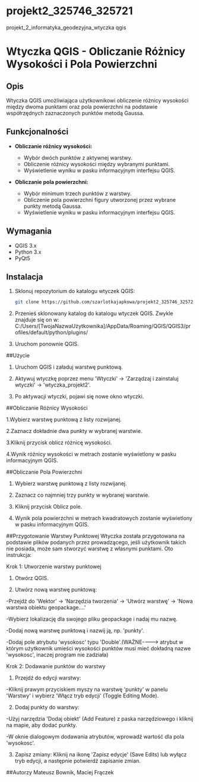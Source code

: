 # projekt2_325746_325721
projekt_2_informatyka_geodezyjna_wtyczka qgis

# Wtyczka QGIS - Obliczanie Różnicy Wysokości i Pola Powierzchni

## Opis
Wtyczka QGIS umożliwiająca użytkownikowi obliczenie różnicy wysokości między dwoma punktami oraz pola powierzchni na podstawie współrzędnych zaznaczonych punktów metodą Gaussa.

## Funkcjonalności
- **Obliczanie różnicy wysokości:**
  - Wybór dwóch punktów z aktywnej warstwy.
  - Obliczenie różnicy wysokości między wybranymi punktami.
  - Wyświetlenie wyniku w pasku informacyjnym interfejsu QGIS.

- **Obliczanie pola powierzchni:**
  - Wybór minimum trzech punktów z warstwy.
  - Obliczenie pola powierzchni figury utworzonej przez wybrane punkty metodą Gaussa.
  - Wyświetlenie wyniku w pasku informacyjnym interfejsu QGIS.

## Wymagania
- QGIS 3.x
- Python 3.x
- PyQt5

## Instalacja
1. Sklonuj repozytorium do katalogu wtyczek QGIS:
   ```bash
   git clone https://github.com/szarlotkajapkowa/projekt2_325746_325721.git
   
2. Przenieś sklonowany katalog do katalogu wtyczek QGIS. Zwykle znajduje się on w:
   C:/Users/[TwojaNazwaUżytkownika]/AppData/Roaming/QGIS/QGIS3/profiles/default/python/plugins/

3. Uruchom ponownie QGIS.

##Użycie
1. Uruchom QGIS i załaduj warstwę punktową.

2. Aktywuj wtyczkę poprzez menu 'Wtyczki' -> 'Zarządzaj i zainstaluj wtyczki' -> 'wtyczka_projekt2'.

3. Po aktywacji wtyczki, pojawi się nowe okno wtyczki.

##Obliczanie Różnicy Wysokości

1.Wybierz warstwę punktową z listy rozwijanej.

2.Zaznacz dokładnie dwa punkty w wybranej warstwie.

3.Kliknij przycisk oblicz różnicę wysokości.

4.Wynik różnicy wysokości w metrach zostanie wyświetlony w pasku informacyjnym QGIS.

##Obliczanie Pola Powierzchni

1. Wybierz warstwę punktową z listy rozwijanej.

2. Zaznacz co najmniej trzy punkty w wybranej warstwie.

3. Kliknij przycisk Oblicz pole.

4. Wynik pola powierzchni w metrach kwadratowych zostanie wyświetlony w pasku informacyjnym QGIS.

##Przygotowanie Warstwy Punktowej
Wtyczka została przygotowana na podstawie plików podanych przez prowadzącego, jeśli użytkownik takich nie posiada, może sam stworzyć warstwę z własnymi punktami. 
Oto instrukcja:

Krok 1: Utworzenie warstwy punktowej

1. Otwórz QGIS.

2. Utwórz nową warstwę punktową:

-Przejdź do 'Wektor' -> 'Narzędzia tworzenia' -> 'Utwórz warstwę' -> 'Nowa warstwa obiektu geopackage....'

-Wybierz lokalizację dla swojego pliku geopackage i nadaj mu nazwę.

-Dodaj nową warstwę punktową i nazwij ją, np. 'punkty'.

-Dodaj pole atrybutu 'wysokosc' typu 'Double'.(WAŻNE----> atrybut w którym użytkownik umieści wysokości punktów musi mieć dokładną nazwe 'wysokosc', inaczej program nie zadziała)

Krok 2: Dodawanie punktów do warstwy

1. Przejdź do edycji warstwy:
   
-Kliknij prawym przyciskiem myszy na warstwę 'punkty' w panelu 'Warstwy' i wybierz 'Włącz tryb edycji' (Toggle Editing Mode).

2. Dodaj punkty do warstwy:
   
-Użyj narzędzia 'Dodaj obiekt' (Add Feature) z paska narzędziowego i kliknij na mapie, aby dodać punkty.

-W oknie dialogowym dodawania atrybutów, wprowadź wartość dla pola 'wysokosc'.

3. Zapisz zmiany:
Kliknij na ikonę 'Zapisz edycje' (Save Edits) lub wyłącz tryb edycji, a następnie potwierdź zapisanie zmian.

##Autorzy
Mateusz Bownik, Maciej Frączek
